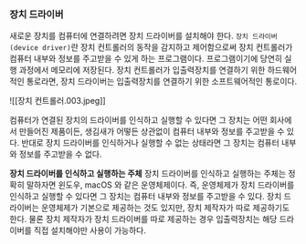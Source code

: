 ### 장치 드라이버
새로운 장치를 컴퓨터에 연결하려면 장치 드라이버를 설치해야 한다.
`장치 드라이버(device driver)`란 장치 컨트롤러의 동작을 감지하고 제어함으로써 장치 컨트롤러가 컴퓨터 내부와 정보를 주고받을 수 있게 하는 프로그램이다. 프로그램이기에 당연히 실행 과정에서 메모리에 저장된다. 장치 컨트롤러가 입출력장치를 연결하기 위한 하드웨어적인 통로라면, 장치 드라이버는 입출력장치를 연결하기 위한 소프트웨어적인 통로이다.

![[장치 컨트롤러.003.jpeg]]

컴퓨터가 연결된 장치의 드라이버를 인식하고 실행할 수 있다면 그 장치는 어떤 회사에서 만들어진 제품이든, 생김새가 어떻든 상관없이 컴퓨터 내부와 정보를 주고받을 수 있다. 반대로 장치 드라이버를 인식하거나 실행할 수 없는 상태라면 그 장치는 컴퓨터 내부와 정보를 주고받을 수 없다.

**장치 드라이버를 인식하고 실행하는 주체**
장치 드라이버를 인식하고 실행하는 주체는 정확히 말하자면 윈도우, macOS 와 같은 운영체제이다. 즉, 운영체제가 장치 드라이버를 인식하고 실행할 수 있다면 그 장치는 컴퓨터 내부와 정보를 주고받을 수 있다.
장치 드라이버는 운영체제가 기본으로 제공하는 것도 있지만, 장치 제작자가 따로 제공하기도 한다. 물론 장치 제작자가 장치 드라이버를 따로 제공하는 경우 입출력장치는 해당 드라이버를 직접 설치해야만 사용이 가능하다.